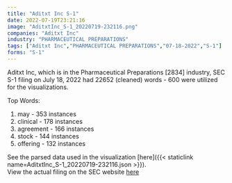 ```yaml
---
title: "Aditxt Inc S-1"
date: 2022-07-19T23:21:16
image: "AditxtInc_S-1_20220719-232116.png"
companies: "Aditxt Inc"
industry: "PHARMACEUTICAL PREPARATIONS"
tags: ["Aditxt Inc","PHARMACEUTICAL PREPARATIONS","07-18-2022","S-1"]
forms: "S-1"
---
```

Aditxt Inc, which is in the Pharmaceutical Preparations [2834] industry, SEC S-1 filing on July 18, 2022 had 22652 (cleaned) words - 600 were utilized for the visualizations.

Top Words:
1. may - 353 instances
2. clinical - 178 instances
3. agreement - 166 instances
4. stock - 144 instances
5. offering - 132 instances


See the parsed data used in the visualization [here]({{< staticlink name=AditxtInc_S-1_20220719-232116.json >}}).  
View the actual filing on the SEC website [here](https://www.sec.gov/Archives/edgar/data/1726711/0001213900-22-039769.txt)